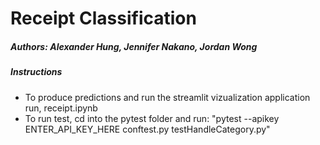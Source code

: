 # Receipt Classification

##### Authors: Alexander Hung, Jennifer Nakano, Jordan Wong

##### Instructions
- To produce predictions and run the streamlit vizualization application run, receipt.ipynb
- To run test, cd into the pytest folder and run: "pytest --apikey ENTER_API_KEY_HERE conftest.py testHandleCategory.py"

